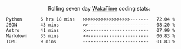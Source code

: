 <p align="center">Rolling seven day <a href="https://wakatime.com/@syrkis"/>WakaTime</a> coding stats:</p>
<!--START_SECTION:waka-->

```txt
Python       6 hrs 18 mins   >>>>>>>>>>>>>>>>>>-------   72.04 %
JSON         43 mins         >>-----------------------   08.20 %
Astro        41 mins         >>-----------------------   07.99 %
Markdown     35 mins         >>-----------------------   06.83 %
TOML         9 mins          -------------------------   01.83 %
```

<!--END_SECTION:waka-->
